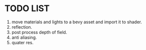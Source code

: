 # TODO LIST
1. move materials and lights to a bevy asset and import it to shader.
2. reflection.
3. post process depth of field.
4. anti aliasing.
5. quater res.
